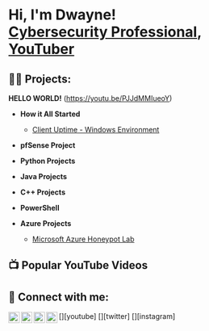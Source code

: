 <h1>Hi, I'm Dwayne! <br/> <a href="https://www.linkedin.com/in/clarkedwaynem/">Cybersecurity Professional</a>, <a href="https://www.youtube.com/@DwayneMClarke">YouTuber</a></h1>

<h2>👨‍💻 Projects:</h2>

<b>HELLO WORLD!</b> (https://youtu.be/PJJdMMIueoY)

- <b>How it All Started</b>
   - [Client Uptime - Windows Environment](https://github.com/DwayneMClarke/batchScriptClientUptime)

- <b>pfSense Project</b>
    
- <b>Python Projects</b>

- <b>Java Projects</b>

- <b>C++ Projects</b>
  
- <b>PowerShell</b>

- <b>Azure Projects</b>
   - [Microsoft Azure Honeypot Lab](https://github.com/DwayneMClarke/AzureSentinelHoneyPotLab)


  


<h2>📺 Popular YouTube Videos</h2>


<h2> 🤳 Connect with me:</h2>

[<img align="left" alt="DwayneMClarke | YouTube" width="22px" src="https://cdn.jsdelivr.net/npm/simple-icons@v3/icons/youtube.svg" />][youtube]
[<img align="left" alt="DwayneMClarke | Twitter" width="22px" src="https://cdn.jsdelivr.net/npm/simple-icons@v3/icons/twitter.svg" />][twitter]
[<img align="left" alt="DwayneMClarke | LinkedIn" width="22px" src="https://cdn.jsdelivr.net/npm/simple-icons@v3/icons/linkedin.svg" />][linkedin]
[<img align="left" alt="DwayneMClarke | Instagram" width="22px" src="https://cdn.jsdelivr.net/npm/simple-icons@v3/icons/instagram.svg" />][instagram]



[linkedin]: https://www.linkedin.com/in/clarkedwaynem/

<!--
**dwaynemclarke/dwaynemclarke** is a ✨ _special_ ✨ repository because its `README.md` (this file) appears on your GitHub profile.

Here are some ideas to get you started:

- 🔭 I’m currently working on ...
- 🌱 I’m currently learning ...
- 👯 I’m looking to collaborate on ...
- 🤔 I’m looking for help with ...
- 💬 Ask me about ...
- 📫 How to reach me: ...
- ⚡ Fun fact: ...
-->
